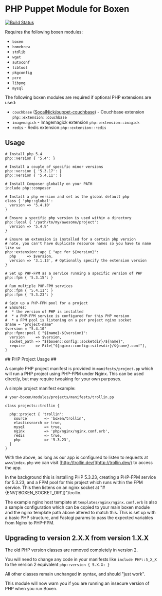 # PHP Puppet Module for Boxen

[![Build Status](https://travis-ci.org/boxen/puppet-php.png?branch=master)](https://travis-ci.org/boxen/puppet-php)

Requires the following boxen modules:

* `boxen`
* `homebrew`
* `stdlib`
* `wget`
* `autoconf`
* `libtool`
* `pkgconfig`
* `pcre`
* `libpng`
* `mysql`

The following boxen modules are required if optional PHP extensions are used:

* `couchbase` ([SocalNick/puppet-couchbase](https://github.com/SocalNick/puppet-couchbase)) - Couchbase extension `php::extension::couchbase`
* `imagemagick` - Imagemagick extension `php::extension::imagick`
* `redis` - Redis extension `php::extension::redis`

## Usage

```puppet
# Install php 5.4
php::version { '5.4': }

# Install a couple of specific minor versions
php::version { '5.3.17': }
php::version { '5.4.11': }

# Install Composer globally on your PATH
include php::composer

# Install a php version and set as the global default php
class { 'php::global':
  version => '5.4.10'
}

# Ensure a specific php version is used within a directory
php::local { '/path/to/my/awesome/project':
  version => '5.4.9'
}

# Ensure an extension is installed for a certain php version
# note, you can't have duplicate resource names so you have to name like so
php::extension::apc { "apc for ${version}":
  php     => $version,
  version => '3.1.13', # Optionally specify the extension version
}

# Set up PHP-FPM as a service running a specific version of PHP
php::fpm { '5.3.15': }

# Run multiple PHP-FPM services
php::fpm { '5.4.11': }
php::fpm { '5.3.23': }

# Spin up a PHP-FPM pool for a project
# Ensures:
#  * the version of PHP is installed
#  * a PHP-FPM service is configured for this PHP version
#  * a FPM pool is listening on a per project nginx socket
$name = "project-name"
$version = "5.4.10"
php::fpm::pool { "${name}-${version}":
  version     => $version,
  socket_path => "${boxen::config::socketdir}/${name}",
  require     => File["${nginx::config::sitesdir}/${name}.conf"],
}

```

## PHP Project Usage ##

A sample PHP project manifest is provided in `manifests/project.pp` which will run a PHP project using PHP-FPM under Nginx. This can be used directly, but may require tweaking for your own purposes.

A simple project manifest example:

```puppet
# your-boxen/modules/projects/manifests/trollin.pp

class projects::trollin {

  php::project { 'trollin':
    source        => 'boxen/trollin',
    elasticsearch => true,
    mysql         => true,
    nginx         => 'php/nginx/nginx.conf.erb',
    redis         => true,
    php           => '5.3.23',
  }
}
```

With the above, as long as our app is configured to listen to requests at `www/index.php` we can visit [http://trollin.dev/](http://trollin.dev/) to access the app.

In the background this is installing PHP 5.3.23, creating a PHP-FPM service for 5.3.23, and a FPM pool for this project which runs within the FPM service. This then listens on an nginx socket at "#{ENV['BOXEN_SOCKET_DIR']}"/trollin.

The example nginx host template at `templates/nginx/nginx.conf.erb` is also a sample configuration which can be copied to your main boxen module and the nginx template path above altered to match this. This is set up with a basic PHP structure, and Fastcgi params to pass the expected variables from Nginx to PHP-FPM.

## Upgrading to version 2.X.X from version 1.X.X

The old PHP version classes are removed completely in version 2.

You will need to change any code in your manifests like `include PHP::5_X_X` to the version 2 equivalent `php::version { 5.X.X: }`

All other classes remain unchanged in syntax, and should "just work".

This module will now warn you if you are running an insecure version of PHP when you run Boxen.
